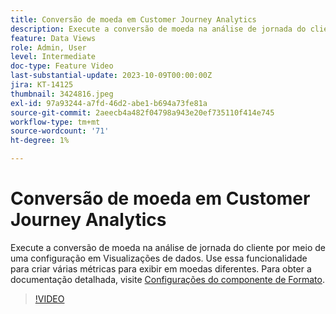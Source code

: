 ```yaml
---
title: Conversão de moeda em Customer Journey Analytics
description: Execute a conversão de moeda na análise de jornada do cliente por meio de uma configuração em Visualizações de dados. Use essa funcionalidade para criar várias métricas para exibir em moedas diferentes.
feature: Data Views
role: Admin, User
level: Intermediate
doc-type: Feature Video
last-substantial-update: 2023-10-09T00:00:00Z
jira: KT-14125
thumbnail: 3424816.jpeg
exl-id: 97a93244-a7fd-46d2-abe1-b694a73fe81a
source-git-commit: 2aeecb4a482f04798a943e20ef735110f414e745
workflow-type: tm+mt
source-wordcount: '71'
ht-degree: 1%

---
```


# Conversão de moeda em Customer Journey Analytics

Execute a conversão de moeda na análise de jornada do cliente por meio de uma configuração em Visualizações de dados. Use essa funcionalidade para criar várias métricas para exibir em moedas diferentes. Para obter a documentação detalhada, visite [Configurações do componente de Formato](https://experienceleague.adobe.com/docs/analytics-platform/using/cja-dataviews/component-settings/format.html?lang=pt-BR#currency).

>[!VIDEO](https://video.tv.adobe.com/v/3447529/?learn=on&captions=por_br)
